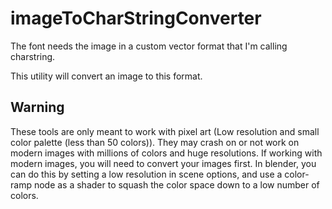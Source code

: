 # imageToCharStringConverter

The font needs the image in a custom vector format that I'm calling charstring.

This utility will convert an image to this format.

## Warning

These tools are only meant to work with pixel art (Low resolution and small color palette (less than 50 colors)).
They may crash on or not work on modern images with millions of colors and huge resolutions.
If working with modern images, you will need to convert your images first.
In blender, you can do this by setting a low resolution in scene options, and use
a color-ramp node as a shader to squash the color space down to a low number of colors.
